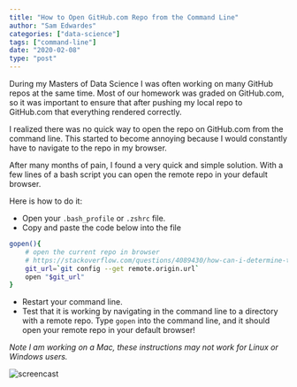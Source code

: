 ```yaml
---
title: "How to Open GitHub.com Repo from the Command Line"
author: "Sam Edwardes"
categories: ["data-science"]
tags: ["command-line"]
date: "2020-02-08"
type: "post"
---
```


During my Masters of Data Science I was often working on many GitHub repos at the same time. Most of our homework was graded on GitHub.com, so it was important to ensure that after pushing my local repo to GitHub.com that everything rendered correctly.

I realized there was no quick way to open the repo on GitHub.com from the command line. This started to become annoying because I would constantly have to navigate to the repo in my browser.

After many months of pain, I found a very quick and simple solution. With a few lines of a bash script you can open the remote repo in your default browser.

Here is how to do it:

- Open your `.bash_profile` or `.zshrc` file.
- Copy and paste the code below into the file

```bash
gopen(){
    # open the current repo in browser
    # https://stackoverflow.com/questions/4089430/how-can-i-determine-the-url-that-a-local-git-repository-was-originally-cloned-fr
    git_url=`git config --get remote.origin.url`
    open "$git_url"
}
```

- Restart your command line.
- Test that it is working by navigating in the command line to a directory with a remote repo. Type `gopen` into the command line, and it should open your remote repo in your default browser!

*Note I am working on a Mac, these instructions may not work for Linux or Windows users.*

![screencast](https://i.imgur.com/rMNNld4.gif)
